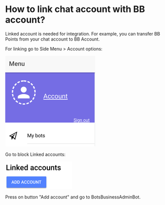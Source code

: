 # How to link chat account with BB account?

Linked account is needed for integration. For example, you can transfer BB Points from your chat account to BB Account.

For linking go to Side Menu > Account options:

![](<.gitbook/assets/image (35).png>)

Go to block Linked accounts:

![](<.gitbook/assets/image (36).png>)

Press on button "Add account" and go to BotsBusinessAdminBot.



